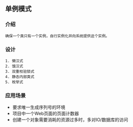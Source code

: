 ## 单例模式
### 介绍
```
确保一个类只有一个实例，自行实例化并向系统提供这个实例。
```
### 设计
```
1. 懒汉式
2. 饿汉式
3. 双重校验锁式
4. 静态内部类式
5. 枚举式
```
### 应用场景
* 要求唯一生成序列号的环境
* 项目中一个Web页面的页面计数器
* 创建一个对象需要消耗的资源过多时，多对IO/数据库的访问
